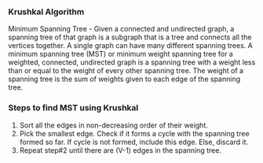 ### Krushkal Algorithm

Minimum Spanning Tree - Given a connected and undirected graph, a spanning tree of that graph is a subgraph that is a tree and connects all the vertices together. 
A single graph can have many different spanning trees. A minimum spanning tree (MST) or minimum weight spanning tree for a weighted, connected, undirected graph 
is a spanning tree with a weight less than or equal to the weight of every other spanning tree. The weight of a spanning tree is the sum of weights given to each 
edge of the spanning tree.

### Steps to find MST using Krushkal
1. Sort all the edges in non-decreasing order of their weight. </br>
2. Pick the smallest edge. Check if it forms a cycle with the spanning tree formed so far. If cycle is not formed, include this edge. Else, discard it. </br>
3. Repeat step#2 until there are (V-1) edges in the spanning tree.</br>
